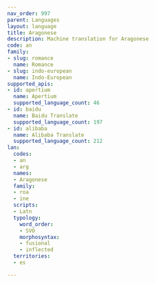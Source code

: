 ```yaml
---
nav_order: 997
parent: Languages
layout: language
title: Aragonese
description: Machine translation for Aragonese
code: an
family:
- slug: romance
  name: Romance
- slug: indo-european
  name: Indo-European
supported_apis:
- id: apertium
  name: Apertium
  supported_language_count: 46
- id: baidu
  name: Baidu Translate
  supported_language_count: 197
- id: alibaba
  name: Alibaba Translate
  supported_language_count: 212
lan:
  codes:
  - an
  - arg
  names:
  - Aragonese
  family:
  - roa
  - ine
  scripts:
  - Latn
  typology:
    word_order:
    - SVO
    morphosyntax:
    - fusional
    - inflected
  territories:
  - es

---
```


